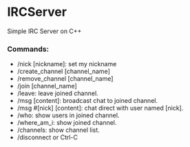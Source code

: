 # IRCServer
Simple IRC Server on C++

### Commands:
* /nick [nickname]: set my nickname
* /create_channel [channel_name]
* /remove_channel [channel_name]
* /join [channel_name]
* /leave: leave joined channel.
* /msg [content]: broadcast chat to joined channel.
* /msg #[nick] [content]: chat direct with user named [nick].
* /who: show users in joined channel.
* /where_am_i: show joined channel.
* /channels: show channel list.
* /disconnect or Ctrl-C
